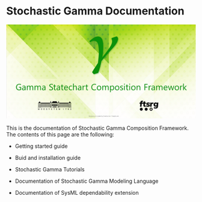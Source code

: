 # Stochastic Gamma Documentation

![alt text](image-14.png)

This is the documentation of Stochastic Gamma Composition Framework.
The contents of this page are the following:

   * Getting started guide

   * Buid and installation guide

   * Stochastic Gamma Tutorials

   * Documentation of Stochastic Gamma Modeling Language

   * Documentation of SysML dependability extension